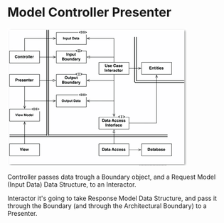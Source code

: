 # Model Controller Presenter

![mcp](./mcp.gif)

Controller passes data trough a Boundary object, and a Request Model (Input Data) Data Structure, to an Interactor.

Interactor it's going to take Response Model Data Structure, and pass it through the Boundary (and through the Architectural Boundary) to a Presenter.
